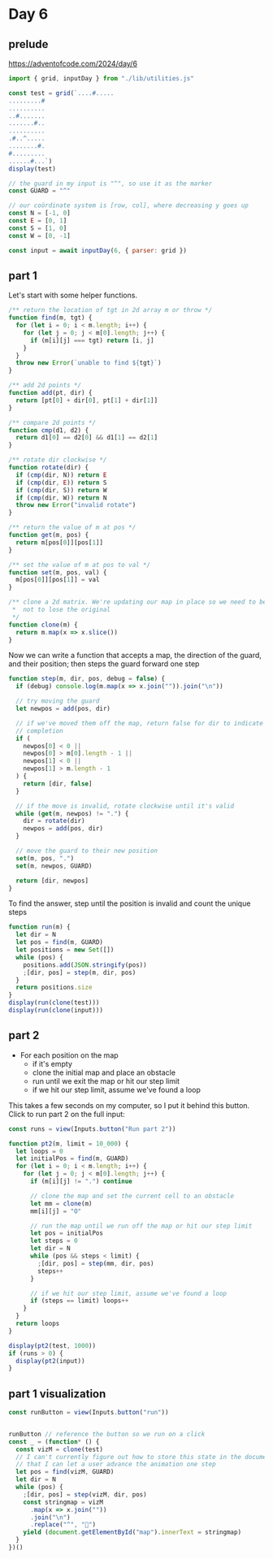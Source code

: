 # Day 6

## prelude

https://adventofcode.com/2024/day/6

```js echo
import { grid, inputDay } from "./lib/utilities.js"
```

```js echo
const test = grid(`....#.....
.........#
..........
..#.......
.......#..
..........
.#..^.....
........#.
#.........
......#...`)
display(test)

// the guard in my input is "^", so use it as the marker
const GUARD = "^"

// our coördinate system is [row, col], where decreasing y goes up
const N = [-1, 0]
const E = [0, 1]
const S = [1, 0]
const W = [0, -1]

const input = await inputDay(6, { parser: grid })
```

## part 1

Let's start with some helper functions.

```js echo
/** return the location of tgt in 2d array m or throw */
function find(m, tgt) {
  for (let i = 0; i < m.length; i++) {
    for (let j = 0; j < m[0].length; j++) {
      if (m[i][j] === tgt) return [i, j]
    }
  }
  throw new Error(`unable to find ${tgt}`)
}

/** add 2d points */
function add(pt, dir) {
  return [pt[0] + dir[0], pt[1] + dir[1]]
}

/** compare 2d points */
function cmp(d1, d2) {
  return d1[0] == d2[0] && d1[1] == d2[1]
}

/** rotate dir clockwise */
function rotate(dir) {
  if (cmp(dir, N)) return E
  if (cmp(dir, E)) return S
  if (cmp(dir, S)) return W
  if (cmp(dir, W)) return N
  throw new Error("invalid rotate")
}

/** return the value of m at pos */
function get(m, pos) {
  return m[pos[0]][pos[1]]
}

/** set the value of m at pos to val */
function set(m, pos, val) {
  m[pos[0]][pos[1]] = val
}

/** clone a 2d matrix. We're updating our map in place so we need to be careful
 *  not to lose the original
 */
function clone(m) {
  return m.map(x => x.slice())
}
```

Now we can write a function that accepts a map, the direction of the guard, and their position; then steps the guard forward one step

```js echo
function step(m, dir, pos, debug = false) {
  if (debug) console.log(m.map(x => x.join("")).join("\n"))

  // try moving the guard
  let newpos = add(pos, dir)

  // if we've moved them off the map, return false for dir to indicate
  // completion
  if (
    newpos[0] < 0 ||
    newpos[0] > m[0].length - 1 ||
    newpos[1] < 0 ||
    newpos[1] > m.length - 1
  ) {
    return [dir, false]
  }

  // if the move is invalid, rotate clockwise until it's valid
  while (get(m, newpos) != ".") {
    dir = rotate(dir)
    newpos = add(pos, dir)
  }

  // move the guard to their new position
  set(m, pos, ".")
  set(m, newpos, GUARD)

  return [dir, newpos]
}
```

To find the answer, step until the position is invalid and count the unique steps

```js echo
function run(m) {
  let dir = N
  let pos = find(m, GUARD)
  let positions = new Set([])
  while (pos) {
    positions.add(JSON.stringify(pos))
    ;[dir, pos] = step(m, dir, pos)
  }
  return positions.size
}
display(run(clone(test)))
display(run(clone(input)))
```

## part 2

- For each position on the map
  - if it's empty
  - clone the initial map and place an obstacle
  - run until we exit the map or hit our step limit
  - if we hit our step limit, assume we've found a loop

This takes a few seconds on my computer, so I put it behind this button. Click to run part 2 on the full input:

```js
const runs = view(Inputs.button("Run part 2"))
```

```js echo
function pt2(m, limit = 10_000) {
  let loops = 0
  let initialPos = find(m, GUARD)
  for (let i = 0; i < m.length; i++) {
    for (let j = 0; j < m[0].length; j++) {
      if (m[i][j] != ".") continue

      // clone the map and set the current cell to an obstacle
      let mm = clone(m)
      mm[i][j] = "O"

      // run the map until we run off the map or hit our step limit
      let pos = initialPos
      let steps = 0
      let dir = N
      while (pos && steps < limit) {
        ;[dir, pos] = step(mm, dir, pos)
        steps++
      }

      // if we hit our step limit, assume we've found a loop
      if (steps == limit) loops++
    }
  }
  return loops
}

display(pt2(test, 1000))
if (runs > 0) {
  display(pt2(input))
}
```

## part 1 visualization

```js
const runButton = view(Inputs.button("run"))
```

<pre id="map"></pre>

```js echo
runButton // reference the button so we run on a click
const _ = (function* () {
  const vizM = clone(test)
  // I can't currently figure out how to store this state in the document such
  // that I can let a user advance the animation one step
  let pos = find(vizM, GUARD)
  let dir = N
  while (pos) {
    ;[dir, pos] = step(vizM, dir, pos)
    const stringmap = vizM
      .map(x => x.join(""))
      .join("\n")
      .replace("^", "💂")
    yield (document.getElementById("map").innerText = stringmap)
  }
})()
```
